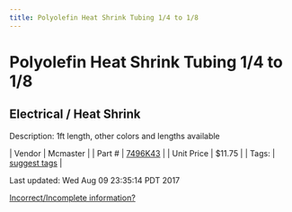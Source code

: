 ```yaml
---
title: Polyolefin Heat Shrink Tubing 1/4 to 1/8
---
```


# Polyolefin Heat Shrink Tubing 1/4 to 1/8
## Electrical / Heat Shrink
Description: 	1ft length, other colors and lengths available 

| Vendor | Mcmaster | 
| Part # | [7496K43](https://www.mcmaster.com/#7496K43) | 
| Unit Price | $11.75 | 
| Tags: | [suggest tags](https://docs.google.com/forms/d/e/1FAIpQLSeWyY8v3RgOty-MyWmh9U0iivNYN_molChYyS-0U-o-kOAv_g/viewform) | 

Last updated: Wed Aug 09 23:35:14 PDT 2017

 [Incorrect/Incomplete information?](https://docs.google.com/forms/d/e/1FAIpQLSeWyY8v3RgOty-MyWmh9U0iivNYN_molChYyS-0U-o-kOAv_g/viewform)